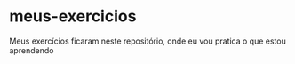 # meus-exercicios
Meus exercícios ficaram neste repositório, onde eu vou pratica o que estou aprendendo
